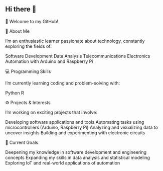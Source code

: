 ## Hi there 👋

<!--
**riveracrist/riveracrist** is a ✨ _special_ ✨ repository because its `README.md` (this file) appears on your GitHub profile.

Here are some ideas to get you started:

- 🔭 I’m currently working on ...
- 🌱 I’m currently learning ...
- 👯 I’m looking to collaborate on ...
- 🤔 I’m looking for help with ...
- 💬 Ask me about ...
- 📫 How to reach me: ...
- 😄 Pronouns: ...
- ⚡ Fun fact: ...
-->

👋 Welcome to my GitHub!

🌟 About Me

I’m an enthusiastic learner passionate about technology, constantly exploring the fields of:

Software Development
Data Analysis
Telecommunications
Electronics
Automation with Arduino and Raspberry Pi

💻 Programming Skills

I’m currently learning coding and problem-solving with:

Python
R

⚙️ Projects & Interests

I’m working on exciting projects that involve:

Developing software applications and tools
Automating tasks using microcontrollers (Arduino, Raspberry Pi)
Analyzing and visualizing data to uncover insights
Building and experimenting with electronic circuits

📘 Current Goals

Deepening my knowledge in software development and engineering concepts
Expanding my skills in data analysis and statistical modeling
Exploring IoT and real-world applications of automation



